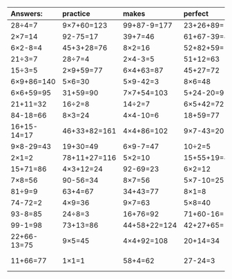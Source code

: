 | Answers: | practice | makes | perfect | ! |
| :--- | :--- | :--- | :--- | :--- |
| 28÷4=7 | 9×7+60=123 | 99+87-9=177 | 23+26+89=138 | 60+3=63 | 
| 2×7=14 | 92-75=17 | 39+7=46 | 61+67-39=89 | 4×3=12 | 
| 6×2-8=4 | 45+3+28=76 | 8×2=16 | 52+82+59=193 | 4×6=24 | 
| 21÷3=7 | 28÷7=4 | 2×4-3=5 | 51+12=63 | 69-68=1 | 
| 15÷3=5 | 2×9+59=77 | 6×4+63=87 | 45+27=72 | 96-94=2 | 
| 6×9+86=140 | 5×6=30 | 5×9-42=3 | 8×6=48 | 3×9=27 | 
| 6×6+59=95 | 31+59=90 | 7×7+54=103 | 5+24-20=9 | 7×7=49 | 
| 21+11=32 | 16÷2=8 | 14÷2=7 | 6×5+42=72 | 3×2=6 | 
| 84-18=66 | 8×3=24 | 4×4-10=6 | 18+59=77 | 8×8=64 | 
| 16+15-14=17 | 46+33+82=161 | 4×4+86=102 | 9×7-43=20 | 4×5=20 | 
| 9×8-29=43 | 19+30=49 | 6×9-7=47 | 10÷2=5 | 8×8-22=42 | 
| 2×1=2 | 78+11+27=116 | 5×2=10 | 15+55+19=89 | 3×9+17=44 | 
| 15+71=86 | 4×3+12=24 | 92-69=23 | 6×2=12 | 78-22=56 | 
| 7×8=56 | 90-56=34 | 8×7=56 | 5×7-10=25 | 91-33=58 | 
| 81÷9=9 | 63+4=67 | 34+43=77 | 8×1=8 | 6×8=48 | 
| 74-72=2 | 4×9=36 | 9×7=63 | 5×8=40 | 5×4=20 | 
| 93-8=85 | 24÷8=3 | 16+76=92 | 71+60-16=115 | 18÷9=2 | 
| 99-1=98 | 73+13=86 | 44+58+22=124 | 42+27+65=134 | 3×3-8=1 | 
| 22+66-13=75 | 9×5=45 | 4×4+92=108 | 20+14=34 | 8×3-21=3 | 
| 11+66=77 | 1×1=1 | 58+4=62 | 27-24=3 | 46+9-28=27 | 
